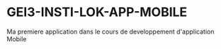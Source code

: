 # GEI3-INSTI-LOK-APP-MOBILE
Ma premiere application dans le cours de developpement d'application Mobile
